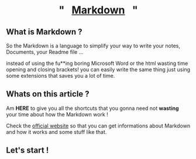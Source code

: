 <h1 align = "center" >"&nbsp;&nbsp;&nbsp;<u>Markdown</u>&nbsp;&nbsp;&nbsp;"</h1>

## What is Markdown ?

So the Markdown is a language to simplify your way to write your notes, Documents, your Readme file ... 

instead of using the fu**ing boring Microsoft Word or the html wasting time opening and closing brackets! you can easily write the same thing just using some extensions that saves you a lot of time. 

## Whats on this article ?

Am **HERE** to give you all the shortcuts that you gonna need not **wasting** your time about how the Markdown work !

Check the [official website](https://www.markdownguide.org/getting-started/) so that you can get informations about Markdown and how it works and some stuff like that. 

## Let's start !